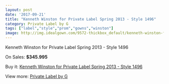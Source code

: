```yaml
---
layout: post
date: '2017-09-21'
title: "Kenneth Winston for Private Label Spring 2013 - Style 1496"
category: Private Label by G
tags: ["label","style","prom","gowns","winston"]
image: http://img.idealgown.com/9572-thickbox_default/kenneth-winston-for-private-label-spring-2013-style-1496.jpg
---
```

Kenneth Winston for Private Label Spring 2013 - Style 1496

On Sales: **$345.995**
<a href="https://www.idealgown.com/en/private-label-by-g/3968-kenneth-winston-for-private-label-spring-2013-style-1496.html"><amp-img layout="responsive" width="600" height="600" src="//img.idealgown.com/9572-thickbox_default/kenneth-winston-for-private-label-spring-2013-style-1496.jpg" alt="Kenneth Winston for Private Label Spring 2013 - Style 1496 0" /></a>
<a href="https://www.idealgown.com/en/private-label-by-g/3968-kenneth-winston-for-private-label-spring-2013-style-1496.html"><amp-img layout="responsive" width="600" height="600" src="//img.idealgown.com/9577-thickbox_default/kenneth-winston-for-private-label-spring-2013-style-1496.jpg" alt="Kenneth Winston for Private Label Spring 2013 - Style 1496 1" /></a>
<a href="https://www.idealgown.com/en/private-label-by-g/3968-kenneth-winston-for-private-label-spring-2013-style-1496.html"><amp-img layout="responsive" width="600" height="600" src="//img.idealgown.com/9576-thickbox_default/kenneth-winston-for-private-label-spring-2013-style-1496.jpg" alt="Kenneth Winston for Private Label Spring 2013 - Style 1496 2" /></a>
<a href="https://www.idealgown.com/en/private-label-by-g/3968-kenneth-winston-for-private-label-spring-2013-style-1496.html"><amp-img layout="responsive" width="600" height="600" src="//img.idealgown.com/9575-thickbox_default/kenneth-winston-for-private-label-spring-2013-style-1496.jpg" alt="Kenneth Winston for Private Label Spring 2013 - Style 1496 3" /></a>
<a href="https://www.idealgown.com/en/private-label-by-g/3968-kenneth-winston-for-private-label-spring-2013-style-1496.html"><amp-img layout="responsive" width="600" height="600" src="//img.idealgown.com/9574-thickbox_default/kenneth-winston-for-private-label-spring-2013-style-1496.jpg" alt="Kenneth Winston for Private Label Spring 2013 - Style 1496 4" /></a>
<a href="https://www.idealgown.com/en/private-label-by-g/3968-kenneth-winston-for-private-label-spring-2013-style-1496.html"><amp-img layout="responsive" width="600" height="600" src="//img.idealgown.com/9573-thickbox_default/kenneth-winston-for-private-label-spring-2013-style-1496.jpg" alt="Kenneth Winston for Private Label Spring 2013 - Style 1496 5" /></a>

Buy it: [Kenneth Winston for Private Label Spring 2013 - Style 1496](https://www.idealgown.com/en/private-label-by-g/3968-kenneth-winston-for-private-label-spring-2013-style-1496.html "Kenneth Winston for Private Label Spring 2013 - Style 1496")

View more: [Private Label by G](https://www.idealgown.com/en/46-private-label-by-g "Private Label by G")